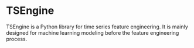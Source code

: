 # TSEngine
TSEngine is a Python library for time series feature engineering. It is mainly designed for machine learning modeling before the feature engineering process.
